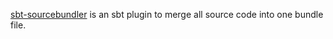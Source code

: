 [sbt-sourcebundler](https://github.com/kotobotov/sbt-sourcebundler)  is an sbt plugin to merge all source code into one bundle file.
